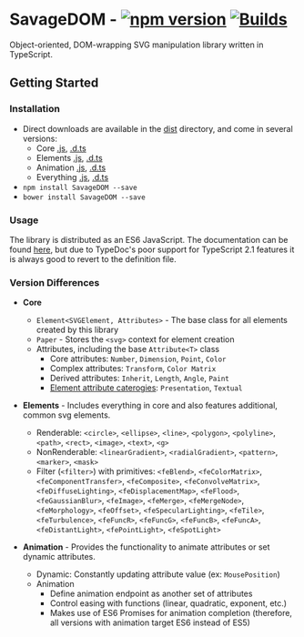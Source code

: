 # SavageDOM - [![npm version](https://badge.fury.io/js/savagedom.svg)](https://badge.fury.io/js/savagedom) [![Builds](https://api.travis-ci.org/repositories/molisani/SavageDOM?branch=master)](https://travis-ci.org/molisani/SavageDOM)
Object-oriented, DOM-wrapping SVG manipulation library written in TypeScript.

## Getting Started

### Installation

- Direct downloads are available in the [dist](./dist/) directory, and come in several versions:
  - Core [.js](./dist/SavageDOM.core.js), [.d.ts](./dist/SavageDOM.core.d.ts)
  - Elements [.js](./dist/SavageDOM.elem.js), [.d.ts](./dist/SavageDOM.elem.d.ts)
  - Animation [.js](./dist/SavageDOM.anim.js), [.d.ts](./dist/SavageDOM.anim.d.ts)
  - Everything [.js](./dist/SavageDOM.js), [.d.ts](./dist/SavageDOM.d.ts)
- `npm install SavageDOM --save`
- `bower install SavageDOM --save`

### Usage

The library is distributed as an ES6 JavaScript. The documentation can be found [here](https://molisani.github.io/SavageDOM/index.html), but due to TypeDoc's poor support for TypeScript 2.1 features it is always good to revert to the definition file.

### Version Differences

- **Core**

  - `Element<SVGElement, Attributes>` - The base class for all elements created by this library
  - `Paper` - Stores the `<svg>` context for element creation
  - Attributes, including the base `Attribute<T>` class
    - Core attributes: `Number`, `Dimension`, `Point`, `Color`
    - Complex attributes: `Transform`, `Color Matrix`
    - Derived attributes: `Inherit`, `Length`, `Angle`, `Paint`
    - [Element attribute caterogies](https://developer.mozilla.org/en-US/docs/Web/SVG/Attribute): `Presentation`, `Textual`

- **Elements** - Includes everything in core and also features additional, common svg elements.

  - Renderable: `<circle>`, `<ellipse>`, `<line>`, `<polygon>`, `<polyline>`, `<path>`, `<rect>`, `<image>`, `<text>`, `<g>`
  - NonRenderable: `<linearGradient>`, `<radialGradient>`, `<pattern>`, `<marker>`, `<mask>`
  - Filter (`<filter>`) with primitives: `<feBlend>`, `<feColorMatrix>`, `<feComponentTransfer>`, `<feComposite>`, `<feConvolveMatrix>`, `<feDiffuseLighting>`, `<feDisplacementMap>`, `<feFlood>`, `<feGaussianBlur>`, `<feImage>`, `<feMerge>`, `<feMergeNode>`, `<feMorphology>`, `<feOffset>`, `<feSpecularLighting>`, `<feTile>`, `<feTurbulence>`, `<feFuncR>`, `<feFuncG>`, `<feFuncB>`, `<feFuncA>`, `<feDistantLight>`, `<fePointLight>`, `<feSpotLight>`

- **Animation** - Provides the functionality to animate attributes or set dynamic attributes.

  - Dynamic: Constantly updating attribute value (ex: `MousePosition`)
  - Animation
    - Define animation endpoint as another set of attributes
    - Control easing with functions (linear, quadratic, exponent, etc.)
    - Makes use of ES6 Promises for animation completion (therefore, all versions with animation target ES6 instead of ES5)